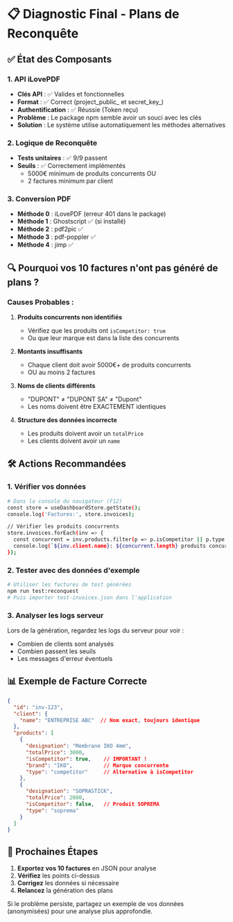 # 📋 Diagnostic Final - Plans de Reconquête

## ✅ État des Composants

### 1. API iLovePDF
- **Clés API** : ✅ Valides et fonctionnelles
- **Format** : ✅ Correct (project_public_ et secret_key_)
- **Authentification** : ✅ Réussie (Token reçu)
- **Problème** : Le package npm semble avoir un souci avec les clés
- **Solution** : Le système utilise automatiquement les méthodes alternatives

### 2. Logique de Reconquête
- **Tests unitaires** : ✅ 9/9 passent
- **Seuils** : ✅ Correctement implémentés
  - 5000€ minimum de produits concurrents OU
  - 2 factures minimum par client

### 3. Conversion PDF
- **Méthode 0** : iLovePDF (erreur 401 dans le package)
- **Méthode 1** : Ghostscript ✅ (si installé)
- **Méthode 2** : pdf2pic ✅
- **Méthode 3** : pdf-poppler ✅
- **Méthode 4** : jimp ✅

## 🔍 Pourquoi vos 10 factures n'ont pas généré de plans ?

### Causes Probables :

1. **Produits concurrents non identifiés**
   - Vérifiez que les produits ont `isCompetitor: true`
   - Ou que leur marque est dans la liste des concurrents

2. **Montants insuffisants**
   - Chaque client doit avoir 5000€+ de produits concurrents
   - OU au moins 2 factures

3. **Noms de clients différents**
   - "DUPONT" ≠ "DUPONT SA" ≠ "Dupont"
   - Les noms doivent être EXACTEMENT identiques

4. **Structure des données incorrecte**
   - Les produits doivent avoir un `totalPrice`
   - Les clients doivent avoir un `name`

## 🛠️ Actions Recommandées

### 1. Vérifier vos données
```bash
# Dans la console du navigateur (F12)
const store = useDashboardStore.getState();
console.log('Factures:', store.invoices);

// Vérifier les produits concurrents
store.invoices.forEach(inv => {
  const concurrent = inv.products.filter(p => p.isCompetitor || p.type === 'competitor');
  console.log(`${inv.client.name}: ${concurrent.length} produits concurrents`);
});
```

### 2. Tester avec des données d'exemple
```bash
# Utiliser les factures de test générées
npm run test:reconquest
# Puis importer test-invoices.json dans l'application
```

### 3. Analyser les logs serveur
Lors de la génération, regardez les logs du serveur pour voir :
- Combien de clients sont analysés
- Combien passent les seuils
- Les messages d'erreur éventuels

## 📊 Exemple de Facture Correcte

```json
{
  "id": "inv-123",
  "client": {
    "name": "ENTREPRISE ABC"  // Nom exact, toujours identique
  },
  "products": [
    {
      "designation": "Membrane IKO 4mm",
      "totalPrice": 3000,
      "isCompetitor": true,    // IMPORTANT !
      "brand": "IKO",          // Marque concurrente
      "type": "competitor"     // Alternative à isCompetitor
    },
    {
      "designation": "SOPRASTICK",
      "totalPrice": 2000,
      "isCompetitor": false,   // Produit SOPREMA
      "type": "soprema"
    }
  ]
}
```

## 🚀 Prochaines Étapes

1. **Exportez vos 10 factures** en JSON pour analyse
2. **Vérifiez** les points ci-dessus
3. **Corrigez** les données si nécessaire
4. **Relancez** la génération des plans

Si le problème persiste, partagez un exemple de vos données (anonymisées) pour une analyse plus approfondie.